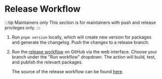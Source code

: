 # Release Workflow

:::tip Maintainers only
This section is for maintainers with push and release privileges only.
:::

1. Run `pnpm version` locally, which will create new version for packages and generate the changelog. Push the changes to a release branch.

2. Run the [release workflow](https://github.com/rolldown/rolldown/actions/workflows/release.yml) on GitHub via the web interface. Choose your branch under the "Run workflow" dropdown. The action will build, test, and publish the relevant packages.

   The source of the release workflow can be found [here](https://github.com/rolldown/rolldown/blob/main/.github/workflows/release.yml).
